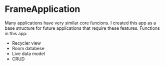 # FrameApplication

Many applications have very similar core funcions.
I created this app as a base structure for future applications that require these features.
Functions in this app:
  - Recycler view
  - Room databese
  - Live data model
  - CRUD
